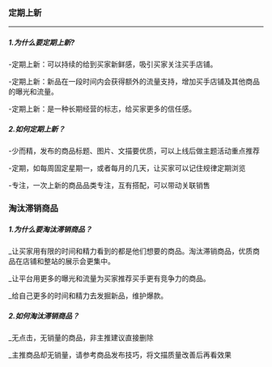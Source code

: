 ### 定期上新

---

##### 1.为什么要定期上新?

-定期上新：可以持续的给到买家新鲜感，吸引买家关注买手店铺。

-定期上新：新品在一段时间内会获得额外的流量支持，增加买手店铺及其他商品的曝光和流量。

-定期上新：是一种长期经营的标志，给买家更多的信任感。

##### 2.如何定期上新？

-少而精，发布的商品标题、图片、文描要优质，可以上线后做主题活动重点推荐

-定期，如每周固定星期一，或者每月的几天，让买家可以记住规律定期浏览

-专注，一次上新的商品品类专注，互有搭配，可以带动关联销售



### 淘汰滞销商品


##### 1.为什么要淘汰滞销商品？

\_让买家用有限的时间和精力看到的都是他们想要的商品。淘汰滞销商品，优质商品在店铺和整站的展示会更集中。

\_让平台用更多的曝光和流量为买家推荐买手更有竞争力的商品。

\_给自己更多的时间和精力去发掘新品，维护爆款。

##### 2.如何淘汰滞销商品？

\_无点击，无销量的商品，非主推建议直接删除

\_主推商品却无销量，请参考商品发布技巧，将文描质量改善后再看效果
